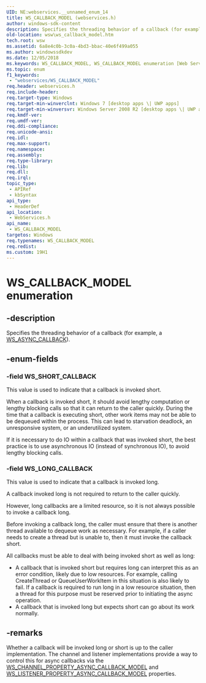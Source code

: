 ```yaml
---
UID: NE:webservices.__unnamed_enum_14
title: WS_CALLBACK_MODEL (webservices.h)
author: windows-sdk-content
description: Specifies the threading behavior of a callback (for example, a WS_ASYNC_CALLBACK).
old-location: wsw\ws_callback_model.htm
tech.root: wsw
ms.assetid: 6a8e4c0b-3c0a-4bd3-bbac-40e6f499a055
ms.author: windowssdkdev
ms.date: 12/05/2018
ms.keywords: WS_CALLBACK_MODEL, WS_CALLBACK_MODEL enumeration [Web Services for Windows], WS_LONG_CALLBACK, WS_SHORT_CALLBACK, webservices/WS_CALLBACK_MODEL, webservices/WS_LONG_CALLBACK, webservices/WS_SHORT_CALLBACK, wsw.ws_callback_model
ms.topic: enum
f1_keywords: 
 - "webservices/WS_CALLBACK_MODEL"
req.header: webservices.h
req.include-header: 
req.target-type: Windows
req.target-min-winverclnt: Windows 7 [desktop apps \| UWP apps]
req.target-min-winversvr: Windows Server 2008 R2 [desktop apps \| UWP apps]
req.kmdf-ver: 
req.umdf-ver: 
req.ddi-compliance: 
req.unicode-ansi: 
req.idl: 
req.max-support: 
req.namespace: 
req.assembly: 
req.type-library: 
req.lib: 
req.dll: 
req.irql: 
topic_type:
 - APIRef
 - kbSyntax
api_type:
 - HeaderDef
api_location:
 - WebServices.h
api_name:
 - WS_CALLBACK_MODEL
targetos: Windows
req.typenames: WS_CALLBACK_MODEL
req.redist: 
ms.custom: 19H1
---
```


# WS_CALLBACK_MODEL enumeration


## -description


Specifies the threading behavior of a callback (for example, a <a href="https://docs.microsoft.com/windows/desktop/api/webservices/nc-webservices-ws_async_callback">WS_ASYNC_CALLBACK</a>).
            


## -enum-fields




### -field WS_SHORT_CALLBACK

This value is used to indicate that a callback is invoked short.
                

When a callback is invoked short, it should avoid lengthy computation or lengthy
                    blocking calls so that it can return to the caller quickly.  During the time
                    that a callback is executing short, other work items may not be able to be
                    dequeued within the process.  This can lead to starvation deadlock, an
                    unresponsive system, or an underutilized system.
                

If it is necessary to do IO within a callback that was invoked short, the best practice is
                    to use asynchronous IO (instead of synchronous IO), to avoid lengthy blocking calls.
                


### -field WS_LONG_CALLBACK

This value is used to indicate that a callback is invoked long.
                

A callback invoked long is not required to return to the caller quickly.
                

However, long callbacks are a limited resource, so it is not always possible
                    to invoke a callback long.
                

Before invoking a callback long, the caller must ensure that there is another thread
                    available to dequeue work as necessary.  For example, if a caller needs to create 
                    a thread but is unable to, then it must invoke the callback short.
                

All callbacks must be able to deal with being invoked short as well as long:
                    <ul>
<li>A callback that is invoked short but requires long can interpret this as an
                        error condition, likely due to low resources.  For example, calling CreateThread or
                        QueueUserWorkItem in this situation is also likely to fail.  If a
                        callback is required to run long in a low resource situation, then a thread
                        for this purpose must be reserved prior to initiating the async operation.
                        </li>
<li>A callback that is invoked long but expects short can go about its work normally.
                    </li>
</ul>



## -remarks



Whether a callback will be invoked long or short is up to the caller implementation.
                The channel and listener implementations provide a way to control this for async callbacks
                via the <a href="https://docs.microsoft.com/windows/desktop/api/webservices/ne-webservices-ws_channel_property_id">WS_CHANNEL_PROPERTY_ASYNC_CALLBACK_MODEL</a> and 
                <a href="https://docs.microsoft.com/windows/desktop/api/webservices/ne-webservices-ws_listener_property_id">WS_LISTENER_PROPERTY_ASYNC_CALLBACK_MODEL</a> properties. 
            



